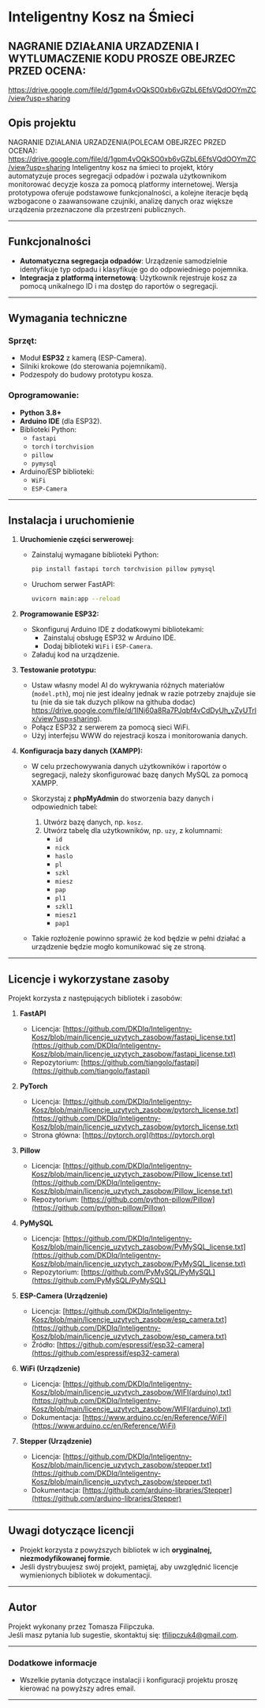 # Inteligentny Kosz na Śmieci
## NAGRANIE DZIAŁANIA URZADZENIA I WYTLUMACZENIE KODU PROSZE OBEJRZEC PRZED OCENA: 
https://drive.google.com/file/d/1gpm4vOQkSO0xb6vGZbL6EfsVQdOOYmZC/view?usp=sharing

## Opis projektu
NAGRANIE DZIALANIA URZADZENIA(POLECAM OBEJRZEC PRZED OCENA): https://drive.google.com/file/d/1gpm4vOQkSO0xb6vGZbL6EfsVQdOOYmZC/view?usp=sharing
Inteligentny kosz na śmieci to projekt, który automatyzuje proces segregacji odpadów i pozwala użytkownikom monitorować decyzje kosza za pomocą platformy internetowej. Wersja prototypowa oferuje podstawowe funkcjonalności, a kolejne iteracje będą wzbogacone o zaawansowane czujniki, analizę danych oraz większe urządzenia przeznaczone dla przestrzeni publicznych.

---

## Funkcjonalności
- **Automatyczna segregacja odpadów**: Urządzenie samodzielnie identyfikuje typ odpadu i klasyfikuje go do odpowiedniego pojemnika.
- **Integracja z platformą internetową**: Użytkownik rejestruje kosz za pomocą unikalnego ID i ma dostęp do raportów o segregacji.
---

## Wymagania techniczne

### Sprzęt:
- Moduł **ESP32** z kamerą (ESP-Camera).
- Silniki krokowe (do sterowania pojemnikami).
- Podzespoły do budowy prototypu kosza.

### Oprogramowanie:
- **Python 3.8+**
- **Arduino IDE** (dla ESP32).
- Biblioteki Python:
  - `fastapi` 
  - `torch` i `torchvision` 
  - `pillow` 
  - `pymysql` 
- Arduino/ESP biblioteki:
  - `WiFi` 
  - `ESP-Camera` 

---

## Instalacja i uruchomienie

1. **Uruchomienie części serwerowej:**
   - Zainstaluj wymagane biblioteki Python:
     ```bash
     pip install fastapi torch torchvision pillow pymysql
     ```
   - Uruchom serwer FastAPI:
     ```bash
     uvicorn main:app --reload
     ```

2. **Programowanie ESP32:**
   - Skonfiguruj Arduino IDE z dodatkowymi bibliotekami:
     - Zainstaluj obsługę ESP32 w Arduino IDE.
     - Dodaj biblioteki `WiFi` i `ESP-Camera`.
   - Załaduj kod na urządzenie.

3. **Testowanie prototypu:**
   - Ustaw własny model AI do wykrywania różnych materiałów (`model.pth`), moj nie jest idealny jednak w razie potrzeby znajduje sie tu (nie da sie tak duzych plikow na githuba dodac) https://drive.google.com/file/d/1INj60a8Ra7PJqbf4vCdDyUh_yZyUTrlx/view?usp=sharing).
   - Połącz ESP32 z serwerem za pomocą sieci WiFi.
   - Użyj interfejsu WWW do rejestracji kosza i monitorowania danych.

4. **Konfiguracja bazy danych (XAMPP):**
   - W celu przechowywania danych użytkowników i raportów o segregacji, należy skonfigurować bazę danych MySQL za pomocą XAMPP.
   - Skorzystaj z **phpMyAdmin** do stworzenia bazy danych i odpowiednich tabel:
     1. Utwórz bazę danych, np. `kosz`.
     2. Utwórz tabelę dla użytkowników, np. `uzy`, z kolumnami:
        - `id` 
        - `nick`
        - `haslo`
        - `pl`
        - `szkl`
        - `miesz` 
        - `pap`
        - `pl1`
        - `szkl1`
        - `miesz1`
        - `pap1`

   - Takie rozłożenie powinno sprawić że kod będzie w pełni działać a urządzenie będzie mogło komunikować się ze stroną.

---

## Licencje i wykorzystane zasoby

Projekt korzysta z następujących bibliotek i zasobów:

1. **FastAPI**
   - Licencja: [https://github.com/DKDIq/Inteligentny-Kosz/blob/main/licencje_uzytych_zasobow/fastapi_license.txt](https://github.com/DKDIq/Inteligentny-Kosz/blob/main/licencje_uzytych_zasobow/fastapi_license.txt)
   - Repozytorium: [https://github.com/tiangolo/fastapi](https://github.com/tiangolo/fastapi)

2. **PyTorch**
   - Licencja: [https://github.com/DKDIq/Inteligentny-Kosz/blob/main/licencje_uzytych_zasobow/pytorch_license.txt](https://github.com/DKDIq/Inteligentny-Kosz/blob/main/licencje_uzytych_zasobow/pytorch_license.txt)
   - Strona główna: [https://pytorch.org](https://pytorch.org)

3. **Pillow**
   - Licencja: [https://github.com/DKDIq/Inteligentny-Kosz/blob/main/licencje_uzytych_zasobow/Pillow_license.txt](https://github.com/DKDIq/Inteligentny-Kosz/blob/main/licencje_uzytych_zasobow/Pillow_license.txt)
   - Repozytorium: [https://github.com/python-pillow/Pillow](https://github.com/python-pillow/Pillow)

4. **PyMySQL**
   - Licencja: [https://github.com/DKDIq/Inteligentny-Kosz/blob/main/licencje_uzytych_zasobow/PyMySQL_license.txt](https://github.com/DKDIq/Inteligentny-Kosz/blob/main/licencje_uzytych_zasobow/PyMySQL_license.txt)
   - Repozytorium: [https://github.com/PyMySQL/PyMySQL](https://github.com/PyMySQL/PyMySQL)

5. **ESP-Camera (Urządzenie)**
   - Licencja: [https://github.com/DKDIq/Inteligentny-Kosz/blob/main/licencje_uzytych_zasobow/esp_camera.txt](https://github.com/DKDIq/Inteligentny-Kosz/blob/main/licencje_uzytych_zasobow/esp_camera.txt)
   - Źródło: [https://github.com/espressif/esp32-camera](https://github.com/espressif/esp32-camera)

6. **WiFi (Urządzenie)**
   - Licencja: [https://github.com/DKDIq/Inteligentny-Kosz/blob/main/licencje_uzytych_zasobow/WIFI(arduino).txt](https://github.com/DKDIq/Inteligentny-Kosz/blob/main/licencje_uzytych_zasobow/WIFI(arduino).txt)
   - Dokumentacja: [https://www.arduino.cc/en/Reference/WiFi](https://www.arduino.cc/en/Reference/WiFi)
7. **Stepper (Urządzenie)**
   - Licencja: [https://github.com/DKDIq/Inteligentny-Kosz/blob/main/licencje_uzytych_zasobow/stepper.txt](https://github.com/DKDIq/Inteligentny-Kosz/blob/main/licencje_uzytych_zasobow/stepper.txt)
   - Dokumentacja: [https://github.com/arduino-libraries/Stepper](https://github.com/arduino-libraries/Stepper)

---

## Uwagi dotyczące licencji
- Projekt korzysta z powyższych bibliotek w ich **oryginalnej, niezmodyfikowanej formie**.
- Jeśli dystrybuujesz swój projekt, pamiętaj, aby uwzględnić licencje wymienionych bibliotek w dokumentacji.

---

## Autor
Projekt wykonany przez Tomasza Filipczuka.  
Jeśli masz pytania lub sugestie, skontaktuj się: tfilipczuk4@gmail.com.

---

### Dodatkowe informacje
- Wszelkie pytania dotyczące instalacji i konfiguracji projektu proszę kierować na powyższy adres email.
---
